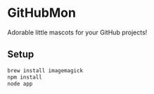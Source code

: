 GitHubMon
=========

Adorable little mascots for your GitHub projects!

Setup
-----

```bash
brew install imagemagick
npm install
node app
```
